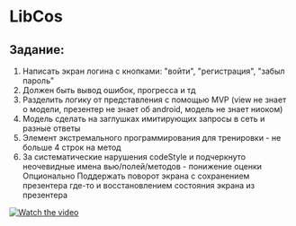 # LibCos
## Задание:
1. Написать экран логина с кнопками: "войти", "регистрация", "забыл пароль"
2. Должен быть вывод ошибок, прогресса и тд
3. Разделить логику от представления с помощью MVP (view не знает о модели, презентер не знает об android, модель не знает ниоком)
4. Модель сделать на заглушках имитирующих запросы в сеть и разные ответы
5. Элемент экстремального программирования для тренировки - не больше 4 строк на метод
6. За систематические нарушения codeStyle и подчеркнуто неочевидные имена вью/полей/методов - понижение оценки
Опционально Поддержать поворот экрана с сохранением презентера где-то и восстановлением состояния экрана из презентера

[![Watch the video](https://img.youtube.com/vi/YKqg-gBcb5k/3.jpg)](https://www.youtube.com/watch?v=YKqg-gBcb5k)
